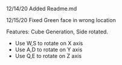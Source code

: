 12/14/20
Added Readme.md

12/15/20
Fixed Green face in wrong location

Features: Cube Generation, Side rotated.
-    Use W,S to rotate on X axis
-    Use A,D to rotate on Y axis
-    Use Q,E to rotate on Z axis
